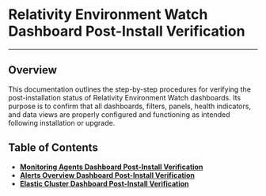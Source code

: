 # Relativity Environment Watch Dashboard Post-Install Verification

---

## Overview

This documentation outlines the step-by-step procedures for verifying the post-installation status of Relativity Environment Watch dashboards. Its purpose is to confirm that all dashboards, filters, panels, health indicators, and data views are properly configured and functioning as intended following installation or upgrade.

## Table of Contents

- **[Monitoring Agents Dashboard Post-Install Verification](./monitoring-agents.md)**  
- **[Alerts Overview Dashboard Post-Install Verification](./alerts-overview.md)**  
- **[Elastic Cluster Dashboard Post-Install Verification](./elastic-cluster.md)**


